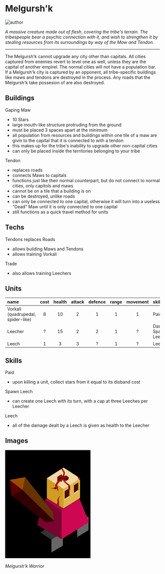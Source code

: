 # Melgursh'k

![author](https://img.shields.io/badge/author-Nyrrv%234841-%237289DA)

*A massive creature made out of flesh, covering the tribe's terrain. The tribespeople bear a psychic connection with it, and wish to strengthen it by stealing resources from its surroundings by way of the Maw and Tendon.*

---

The Melgursh'k cannot upgrade any city other than capitals. All cities captured from enemies revert to level one as well, unless they are the capital of another empirel. The normal cities will not have a population bar. If a Melgursh'k city is captured by an opponent, all tribe-specific buildings like maws and tendons are destroyed in the process. Any roads that the Melgursh'k take possesion of are also destroyed.

## Buildings

Gaping Maw

- 10 Stars
- large mouth-like structure protruding from the ground
- must be placed 3 spaces apart at the minimum
- all population from resources and buildings within one tile of a maw are givin to the capital that it is connected to with a tendon
- this makes up for the tribe's inability to upgrade other non-capital cities
- can only be placed inside the territories belonging to your tribe

Tendon

- replaces roads
- connects Maws to capitals
- functions just like their normal counterpart, but do not connect to normal cities, only capitols and maws
- cannot be on a tile that a building is on
- can be destroyed, unlike roads
- can only be connected to one capital, otherwise it will turn into a useless "Dead" Maw until it is only connected to one capital
- still functions as a quick travel method for units

## Techs

Tendons replaces Roads

- allows building Maws and Tendons
- allows training Vorkali

Trade

- also allows training Leechers

## Units

| name | cost | health | attack | defence | range | movement | skills |
|:-----|:----:|:------:|:------:|:-------:|:-----:|:--------:|:-------|
| Vorkali (quadrupedal, spider-like) | 8 | 10 | 2 | 1 | 1 | 1 | Paid |
| Leecher | ? | 15 | 2 | 2 | 1 | ? | Dash, Spawn Leech |
| Leech | 1 | 3 | 3 | ? | 1 | ? | Leech |

## Skills

Paid

- upon killing a unit, collect stars from it equal to its disband cost

Spawn Leech

- can create one Leech with its turn, with a cap at three Leeches per Leecher

Leech

- all of the damage dealt by a Leech is given as health to the Leecher

## Images

![warrior](../images/melgurshk0.png)

*Melgursh'k Warrior*
